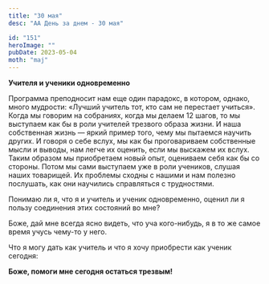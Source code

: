 ```yaml
---
title: "30 мая"
desc: "АА День за днем - 30 мая"

id: "151"
heroImage: ""
pubDate: 2023-05-04
moth: "maj"
---
```


**Учителя и ученики одновременно**

Программа преподносит нам еще один парадокс, в котором, однако, много
мудрости: «Лучший учитель тот, кто сам не перестает учиться». Когда мы говорим
на собраниях, когда мы делаем 12 шагов, то мы выступаем как бы в роли учителей
трезвого образа жизни. И наша собственная жизнь — яркий пример того, чему мы
пытаемся научить других. И говоря о себе вслух, мы как бы проговариваем
собственные мысли и выводы, нам легче их оценить, если мы выскажем их вслух.
Таким образом мы приобретаем новый опыт, оцениваем себя как бы со стороны.
Потом мы сами выступаем уже в роли учеников, слушая наших товарищей. Их
проблемы сходны с нашими и нам полезно послушать, как они научились
справляться с трудностями.

Понимаю ли я, что я и учитель и ученик одновременно, оценил ли я пользу
соединения этих состояний во мне?

Боже, дай мне всегда ясно видеть, что уча кого-нибудь, я в то же самое время
учусь чему-то у него.

Что я могу дать как учитель и что я хочу приобрести как ученик сегодня:

**Боже, помоги мне сегодня остаться трезвым!**
